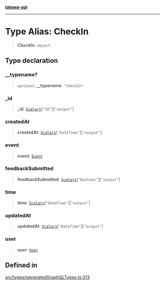 [**talawa-api**](../../../README.md)

***

# Type Alias: CheckIn

> **CheckIn**: `object`

## Type declaration

### \_\_typename?

> `optional` **\_\_typename**: `"CheckIn"`

### \_id

> **\_id**: [`Scalars`](Scalars.md)\[`"ID"`\]\[`"output"`\]

### createdAt

> **createdAt**: [`Scalars`](Scalars.md)\[`"DateTime"`\]\[`"output"`\]

### event

> **event**: [`Event`](Event.md)

### feedbackSubmitted

> **feedbackSubmitted**: [`Scalars`](Scalars.md)\[`"Boolean"`\]\[`"output"`\]

### time

> **time**: [`Scalars`](Scalars.md)\[`"DateTime"`\]\[`"output"`\]

### updatedAt

> **updatedAt**: [`Scalars`](Scalars.md)\[`"DateTime"`\]\[`"output"`\]

### user

> **user**: [`User`](User.md)

## Defined in

[src/types/generatedGraphQLTypes.ts:313](https://github.com/Suyash878/talawa-api/blob/b5a9d8b4a1ea678a3d6f5b710b3721f91a3052fc/src/types/generatedGraphQLTypes.ts#L313)
